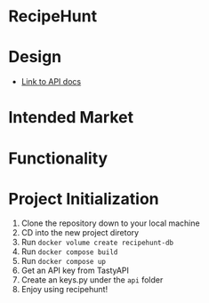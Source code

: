 # RecipeHunt

# Design

-   [Link to API docs](docs/api.md)

# Intended Market

# Functionality

# Project Initialization

1. Clone the repository down to your local machine
2. CD into the new project diretory
3. Run `docker volume create recipehunt-db`
4. Run `docker compose build`
5. Run `docker compose up`
6. Get an API key from TastyAPI
7. Create an keys.py under the `api` folder
8. Enjoy using recipehunt!
